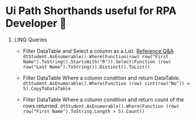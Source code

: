 # Ui Path Shorthands useful for RPA Developer :robot:
1. LINQ Queries
  	- Filter DataTable and Select a column as a List. [Reference Q&A](https://stackoverflow.com/questions/68089211/create-a-list-of-elements-from-a-datatable-linq-column)
`dtStudent.AsEnumerable().Where(Function(row) row("First Name").ToString().StartsWith("R")).Select(Function (row) row("Last Name").ToString()).Distinct().ToList()`

  	- Filter DataTable Where a column condition and return DataTable.
`dtStudent.AsEnumerable().Where(Function (row) cint(row("No")) = 5).CopyToDataTable`

  	- Filter DataTable Where a column condition and return count of the rows returned.
`dtStudent.AsEnumerable().Where(Function (row) row("First Name").ToString.Length > 5).Count()`
